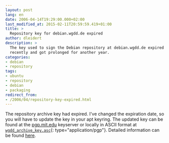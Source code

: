 ```yaml
---
layout: post
lang: en
date: 2006-04-14T19:29:00.000+02:00
last_modified_at: 2015-02-11T20:59:59.419+01:00
title: >
  Repository key for debian.wgdd.de expired
author: dleidert
description: >
  The key used to sign the Debian repository at debian.wgdd.de expired
  recently and got prolonged for another year.
categories:
- debian
- repository
tags:
- ubuntu
- repository
- debian
- packaging
redirect_from:
- /2006/04/repository-key-expired.html
---
```


The repository archive key had expired. I've changed the expiration date, so you will have to update the key in your apt keyring. The updated key can be found at the [pgp.mit.edu](http://pgp.mit.edu:11371/pks/lookup?op=get&amp;search=0xE394D996) keyserver or locally in ASCII format at [`wgdd_archive_key.asc`](http://debian.wgdd.de/stuff/wgdd_archive_key.asc){: type="application/pgp"}. Detailed information can be found [here](http://debian.wgdd.de/repository#gpgkey).
